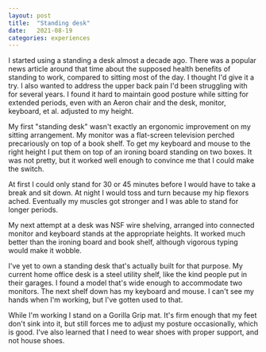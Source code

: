 ```yaml
---
layout: post
title:  "Standing desk"
date:   2021-08-19
categories: experiences
---
```


I started using a standing a desk almost a decade ago. There was a popular news article around that time about the supposed health benefits of standing to work, compared to sitting most of the day. I thought I'd give it a try. I also wanted to address the upper back pain I'd been struggling with for several years. I found it hard to maintain good posture while sitting for extended periods, even with an Aeron chair and the desk, monitor, keyboard, et al. adjusted to my height.

My first "standing desk" wasn't exactly an ergonomic improvement on my sitting arrangement. My monitor was a flat-screen television perched precariously on top of a book shelf. To get my keyboard and mouse to the right height I put them on top of an ironing board standing on two boxes. It was not pretty, but it worked well enough to convince me that I could make the switch.

At first I could only stand for 30 or 45 minutes before I would have to take a break and sit down. At night I would toss and turn because my hip flexors ached. Eventually my muscles got stronger and I was able to stand for longer periods.

My next attempt at a desk was NSF wire shelving, arranged into connected monitor and keyboard stands at the appropriate heights. It worked much better than the ironing board and book shelf, although vigorous typing would make it wobble.

I've yet to own a standing desk that's actually built for that purpose. My current home office desk is a steel utility shelf, like the kind people put in their garages. I found a model that's wide enough to accommodate two monitors. The next shelf down has my keyboard and mouse. I can't see my hands when I'm working, but I've gotten used to that.

While I'm working I stand on a Gorilla Grip mat. It's firm enough that my feet don't sink into it, but still forces me to adjust my posture occasionally, which is good. I've also learned that I need to wear shoes with proper support, and not house shoes.